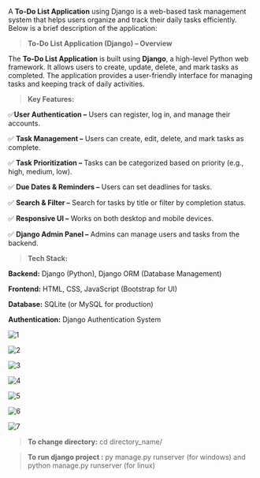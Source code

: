 A **To-Do List Application** using Django is a web-based task management system that helps users organize and track their daily tasks efficiently. Below is a brief description of the application:

> **To-Do List Application (Django) – Overview**

The **To-Do List Application** is built using **Django**, a high-level Python web framework. It allows users to create, update, delete, and mark tasks as completed. The application provides a user-friendly interface for managing tasks and keeping track of daily activities.

> **Key Features:**

✅**User Authentication –** Users can register, log in, and manage their accounts.

✅ **Task Management –** Users can create, edit, delete, and mark tasks as complete.

✅ **Task Prioritization –** Tasks can be categorized based on priority (e.g., high, medium, low).

✅ **Due Dates & Reminders –** Users can set deadlines for tasks.

✅ **Search & Filter –** Search for tasks by title or filter by completion status.

✅ **Responsive UI –** Works on both desktop and mobile devices.

✅ **Django Admin Panel –** Admins can manage users and tasks from the backend.

> **Tech Stack:**

**Backend:** Django (Python), Django ORM (Database Management)

**Frontend:** HTML, CSS, JavaScript (Bootstrap for UI)

**Database:** SQLite (or MySQL for production)

**Authentication:** Django Authentication System

![1](https://github.com/user-attachments/assets/4f587e4c-3809-4529-96bb-0710ae3ccd0d)

![2](https://github.com/user-attachments/assets/80a0243d-3abf-417f-9759-e994311775ed)

![3](https://github.com/user-attachments/assets/d81b716b-28e9-4888-acf2-b302587eabff)

![4](https://github.com/user-attachments/assets/2093b16b-1305-4e96-aa30-3777517d0c8f)

![5](https://github.com/user-attachments/assets/c0747227-1bc7-429b-9375-53551eaf4df9)

![6](https://github.com/user-attachments/assets/e76b3dbf-5ec2-430f-b691-2b714e397705)

![7](https://github.com/user-attachments/assets/909b028d-bc79-47d7-b1ea-b5f22f88d816)

> **To change directory:** cd directory_name/

> **To run django project :** py manage.py runserver (for windows) and python manage.py runserver (for linux)
